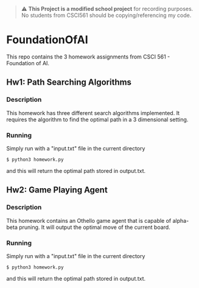 > :warning: **This Project is a modified school project** for recording purposes. No students from CSCI561 should be copying/referencing my code.
# FoundationOfAI

This repo contains the 3 homework assignments from CSCI 561 - Foundation of AI. 

## Hw1: Path Searching Algorithms
### Description
This homework has three different search algorithms implemented. It requires the algorithm to find the optimal path in a 3 dimensional setting. 

### Running
Simply run with a "input.txt" file in the current directory
```
$ python3 homework.py
```
and this will return the optimal path stored in output.txt.

## Hw2: Game Playing Agent
### Description
This homework contains an Othello game agent that is capable of alpha-beta pruning. It will output the optimal move of the current board.

### Running
Simply run with a "input.txt" file in the current directory
```
$ python3 homework.py
```
and this will return the optimal path stored in output.txt.
